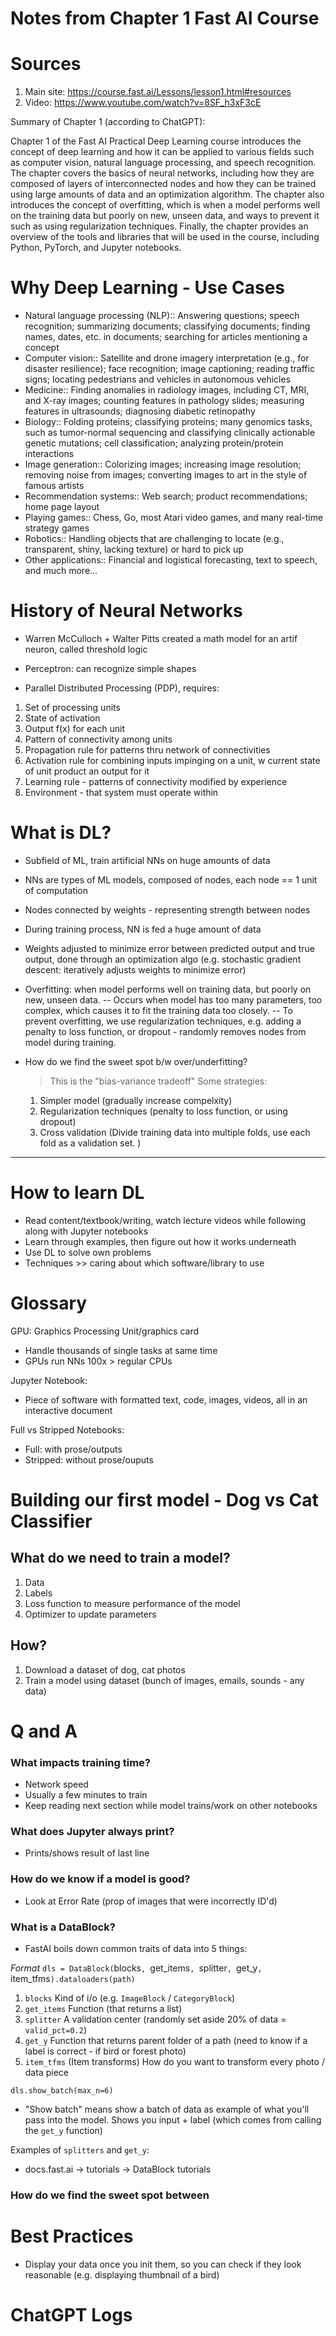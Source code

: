 # Notes from Chapter 1 Fast AI Course

# Sources

1. Main site: https://course.fast.ai/Lessons/lesson1.html#resources
2. Video: https://www.youtube.com/watch?v=8SF_h3xF3cE

Summary of Chapter 1 (according to ChatGPT):

Chapter 1 of the Fast AI Practical Deep Learning course introduces the concept of deep learning and how it can be applied to various fields such as computer vision, natural language processing, and speech recognition. The chapter covers the basics of neural networks, including how they are composed of layers of interconnected nodes and how they can be trained using large amounts of data and an optimization algorithm. The chapter also introduces the concept of overfitting, which is when a model performs well on the training data but poorly on new, unseen data, and ways to prevent it such as using regularization techniques. Finally, the chapter provides an overview of the tools and libraries that will be used in the course, including Python, PyTorch, and Jupyter notebooks.

# Why Deep Learning - Use Cases

- Natural language processing (NLP):: Answering questions; speech recognition; summarizing documents; classifying documents; finding names, dates, etc. in documents; searching for articles mentioning a concept
- Computer vision:: Satellite and drone imagery interpretation (e.g., for disaster resilience); face recognition; image captioning; reading traffic signs; locating pedestrians and vehicles in autonomous vehicles
- Medicine:: Finding anomalies in radiology images, including CT, MRI, and X-ray images; counting features in pathology slides; measuring features in ultrasounds; diagnosing diabetic retinopathy
- Biology:: Folding proteins; classifying proteins; many genomics tasks, such as tumor-normal sequencing and classifying clinically actionable genetic mutations; cell classification; analyzing protein/protein interactions
- Image generation:: Colorizing images; increasing image resolution; removing noise from images; converting images to art in the style of famous artists
- Recommendation systems:: Web search; product recommendations; home page layout
- Playing games:: Chess, Go, most Atari video games, and many real-time strategy games
- Robotics:: Handling objects that are challenging to locate (e.g., transparent, shiny, lacking texture) or hard to pick up
- Other applications:: Financial and logistical forecasting, text to speech, and much more...

# History of Neural Networks

- Warren McCulloch + Walter Pitts created a math model for an artif neuron, called threshold logic

- Perceptron: can recognize simple shapes

- Parallel Distributed Processing (PDP), requires:

1. Set of processing units
2. State of activation
3. Output f(x) for each unit
4. Pattern of connectivity among units
5. Propagation rule for patterns thru network of connectivities
6. Activation rule for combining inputs impinging on a unit, w current state of unit product an output for it
7. Learning rule - patterns of connectivity modified by experience
8. Environment - that system must operate within

# What is DL?

- Subfield of ML, train artificial NNs on huge amounts of data
- NNs are types of ML models, composed of nodes, each node == 1 unit of computation
- Nodes connected by weights - representing strength between nodes

- During training process, NN is fed a huge amount of data
- Weights adjusted to minimize error between predicted output and true output, done through an optimization algo (e.g. stochastic gradient descent: iteratively adjusts weights to minimize error)

- Overfitting: when model performs well on training data, but poorly on new, unseen data.
  -- Occurs when model has too many parameters, too complex, which causes it to fit the training data too closely.
  -- To prevent overfitting, we use regularization techniques, e.g. adding a penalty to loss function, or dropout - randomly removes nodes from model during training.

- How do we find the sweet spot b/w over/underfitting?
  > This is the "bias-variance tradeoff"
  > Some strategies:
  1. Simpler model (gradually increase compelxity)
  2. Regularization techniques (penalty to loss function, or using dropout)
  3. Cross validation (Divide training data into multiple folds, use each fold as a validation set. )

---

# How to learn DL

- Read content/textbook/writing, watch lecture videos while following along with Jupyter notebooks
- Learn through examples, then figure out how it works underneath
- Use DL to solve own problems
- Techniques >> caring about which software/library to use

# Glossary

GPU: Graphics Processing Unit/graphics card

- Handle thousands of single tasks at same time
- GPUs run NNs 100x > regular CPUs

Jupyter Notebook:

- Piece of software with formatted text, code, images, videos, all in an interactive document

Full vs Stripped Notebooks:

- Full: with prose/outputs
- Stripped: without prose/ouputs

# Building our first model - Dog vs Cat Classifier

## What do we need to train a model?

1. Data
2. Labels
3. Loss function to measure performance of the model
4. Optimizer to update parameters

## How?

1. Download a dataset of dog, cat photos
2. Train a model using dataset (bunch of images, emails, sounds - any data)

# Q and A

### What impacts training time?

- Network speed
- Usually a few minutes to train
- Keep reading next section while model trains/work on other notebooks

### What does Jupyter always print?

- Prints/shows result of last line

### How do we know if a model is good?

- Look at Error Rate (prop of images that were incorrectly ID'd)

### What is a DataBlock?

- FastAI boils down common traits of data into 5 things:

_Format_
`dls = DataBlock(`blocks`, `get_items`, `splitter`, `get_y`, `item_tfms`).dataloaders(path)`

1. `blocks` Kind of i/o (e.g. `ImageBlock` / `CategoryBlock`)
2. `get_items` Function (that returns a list)
3. `splitter` A validation center (randomly set aside 20% of data = `valid_pct=0.2`)
4. `get_y` Function that returns parent folder of a path (need to know if a label is correct - if bird or forest photo)
5. `item_tfms` (Item transforms) How do you want to transform every photo / data piece

`dls.show_batch(max_n=6)`

- "Show batch" means show a batch of data as example of what you'll pass into the model. Shows you input + label (which comes from calling the `get_y` function)

Examples of `splitters` and `get_y`:

- docs.fast.ai -> tutorials -> DataBlock tutorials

### How do we find the sweet spot between

# Best Practices

- Display your data once you init them, so you can check if they look reasonable (e.g. displaying thumbnail of a bird)

# ChatGPT Logs
